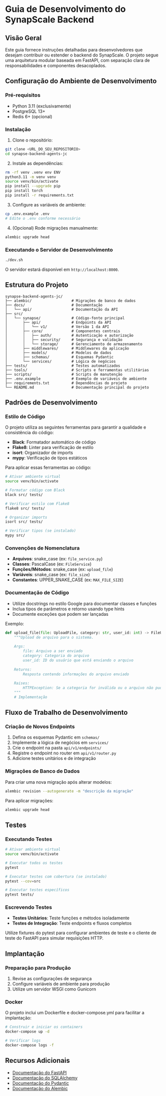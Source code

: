# Guia de Desenvolvimento do SynapScale Backend

## Visão Geral

Este guia fornece instruções detalhadas para desenvolvedores que desejam contribuir ou estender o backend do SynapScale. O projeto segue uma arquitetura modular baseada em FastAPI, com separação clara de responsabilidades e componentes desacoplados.

## Configuração do Ambiente de Desenvolvimento

### Pré-requisitos

- Python 3.11 (exclusivamente)
- PostgreSQL 13+
- Redis 6+ (opcional)

### Instalação

1. Clone o repositório:
```bash
git clone <URL_DO_SEU_REPOSITORIO>
cd synapse-backend-agents-jc
```

2. Instale as dependências:
```bash
rm -rf venv .venv env ENV
python3.11 -m venv venv
source venv/bin/activate
pip install --upgrade pip
pip install torch
pip install -r requirements.txt
```

3. Configure as variáveis de ambiente:
```bash
cp .env.example .env
# Edite o .env conforme necessário
```

4. (Opcional) Rode migrações manualmente:
```bash
alembic upgrade head
```

### Executando o Servidor de Desenvolvimento

```bash
./dev.sh
```

O servidor estará disponível em `http://localhost:8000`.

## Estrutura do Projeto

```
synapse-backend-agents-jc/
├── alembic/                  # Migrações de banco de dados
├── docs/                     # Documentação
│   └── api/                  # Documentação da API
├── src/
│   └── synapse/              # Código-fonte principal
│       ├── api/              # Endpoints da API
│       │   └── v1/           # Versão 1 da API
│       ├── core/             # Componentes centrais
│       │   ├── auth/         # Autenticação e autorização
│       │   ├── security/     # Segurança e validação
│       │   └── storage/      # Gerenciamento de armazenamento
│       ├── middlewares/      # Middlewares da aplicação
│       ├── models/           # Modelos de dados
│       ├── schemas/          # Esquemas Pydantic
│       └── services/         # Lógica de negócios
├── tests/                    # Testes automatizados
├── tools/                    # Scripts e ferramentas utilitárias
├── scripts/                  # Scripts de manutenção
├── .env.example              # Exemplo de variáveis de ambiente
├── requirements.txt          # Dependências do projeto
└── README.md                 # Documentação principal do projeto
```

## Padrões de Desenvolvimento

### Estilo de Código

O projeto utiliza as seguintes ferramentas para garantir a qualidade e consistência do código:

- **Black**: Formatador automático de código
- **Flake8**: Linter para verificação de estilo
- **isort**: Organizador de imports
- **mypy**: Verificação de tipos estáticos

Para aplicar essas ferramentas ao código:

```bash
# Ativar ambiente virtual
source venv/bin/activate

# Formatar código com Black
black src/ tests/

# Verificar estilo com Flake8
flake8 src/ tests/

# Organizar imports
isort src/ tests/

# Verificar tipos (se instalado)
mypy src/
```

### Convenções de Nomenclatura

- **Arquivos**: snake_case (ex: `file_service.py`)
- **Classes**: PascalCase (ex: `FileService`)
- **Funções/Métodos**: snake_case (ex: `upload_file`)
- **Variáveis**: snake_case (ex: `file_size`)
- **Constantes**: UPPER_SNAKE_CASE (ex: `MAX_FILE_SIZE`)

### Documentação de Código

- Utilize docstrings no estilo Google para documentar classes e funções
- Inclua tipos de parâmetros e retorno usando type hints
- Documente exceções que podem ser lançadas

Exemplo:
```python
def upload_file(file: UploadFile, category: str, user_id: int) -> FileUploadResponse:
    """Upload de arquivo para o sistema.
    
    Args:
        file: Arquivo a ser enviado
        category: Categoria do arquivo
        user_id: ID do usuário que está enviando o arquivo
        
    Returns:
        Resposta contendo informações do arquivo enviado
        
    Raises:
        HTTPException: Se a categoria for inválida ou o arquivo não puder ser processado
    """
    # Implementação
```

## Fluxo de Trabalho de Desenvolvimento

### Criação de Novos Endpoints

1. Defina os esquemas Pydantic em `schemas/`
2. Implemente a lógica de negócios em `services/`
3. Crie o endpoint na pasta `api/v1/endpoints/`
4. Registre o endpoint no router em `api/v1/router.py`
5. Adicione testes unitários e de integração

### Migrações de Banco de Dados

Para criar uma nova migração após alterar modelos:

```bash
alembic revision --autogenerate -m "descrição da migração"
```

Para aplicar migrações:

```bash
alembic upgrade head
```

## Testes

### Executando Testes

```bash
# Ativar ambiente virtual
source venv/bin/activate

# Executar todos os testes
pytest

# Executar testes com cobertura (se instalado)
pytest --cov=src

# Executar testes específicos
pytest tests/
```

### Escrevendo Testes

- **Testes Unitários**: Teste funções e métodos isoladamente
- **Testes de Integração**: Teste endpoints e fluxos completos

Utilize fixtures do pytest para configurar ambientes de teste e o cliente de teste do FastAPI para simular requisições HTTP.

## Implantação

### Preparação para Produção

1. Revise as configurações de segurança
2. Configure variáveis de ambiente para produção
3. Utilize um servidor WSGI como Gunicorn

### Docker

O projeto inclui um Dockerfile e docker-compose.yml para facilitar a implantação:

```bash
# Construir e iniciar os containers
docker-compose up -d

# Verificar logs
docker-compose logs -f
```

## Recursos Adicionais

- [Documentação do FastAPI](https://fastapi.tiangolo.com/)
- [Documentação do SQLAlchemy](https://docs.sqlalchemy.org/)
- [Documentação do Pydantic](https://docs.pydantic.dev/)
- [Documentação do Alembic](https://alembic.sqlalchemy.org/)
